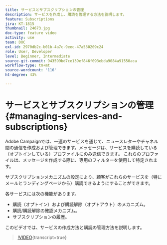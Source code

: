 ```yaml
---
title: サービスとサブスクリプションの管理
description: サービスを作成し、購読を管理する方法を説明します。
feature: Subscriptions
jira: KT-1815
thumbnail: 24673.jpg
doc-type: feature video
activity: use
team: DOC
exl-id: 2970db2c-b01b-4a7c-9eec-47a530209c24
role: User, Developer
level: Beginner, Intermediate
source-git-commit: 943599bd7ce139ef846f093ebda9084a91550aca
workflow-type: tm+mt
source-wordcount: '116'
ht-degree: 43%

---
```


# サービスとサブスクリプションの管理{#managing-services-and-subscriptions}

Adobe Campaignでは、一連のサービスを通じて、ニュースレターやチャネル間の通信を作成および管理できます。メッセージは、サービスを購読している（オプトインしている）プロファイルにのみ送信できます。 これらのプロファイルは、メッセージを作成する際に、専用のフィルターを使用して特定されます。

サブスクリプションメカニズムの設定により、顧客がこれらのサービスを（特にメールとランディングページから）購読できるようにすることができます。

各サービスには次の機能があります。

* 購読（オプトイン）および購読解除（オプトアウト）のメカニズム。
* 購読/購読解除の確認メカニズム。
* サブスクリプションの履歴。

このビデオでは、サービスの作成方法と購読の管理方法を説明します。

>[!VIDEO](https://video.tv.adobe.com/v/24673?learn=on){transcript=true}
